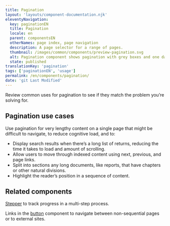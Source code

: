 ```yaml
---
title: Pagination
layout: 'layouts/component-documentation.njk'
eleventyNavigation:
  key: paginationEN
  title: Pagination
  locale: en
  parent: componentsEN
  otherNames: page index, page navigation
  description: A page selector for a range of pages.
  thumbnail: /images/common/components/preview-pagination.svg
  alt: Pagination component shows pagination with grey boxes and one dark navy blue box to indicate the page selected sandwhiched by a left arrow and right arrow to allow for previous and next navigation. The boxes are separated by an ellipsis.
  state: published
translationKey: 'pagination'
tags: ['paginationEN', 'usage']
permalink: /en/components/pagination/
date: 'git Last Modified'
---
```


Review common uses for pagination to see if they match the problem you’re solving for.

## Pagination use cases

Use pagination for very lengthy content on a single page that might be difficult to navigate, to reduce cognitive load, and to:

- Display search results when there’s a long list of returns, reducing the time it takes to load and amount of scrolling.
- Allow users to move through indexed content using next, previous, and page links.
- Split into sections any long documents, like reports, that have chapters or other natural divisions.
- Highlight the reader’s position in a sequence of content.

<article class="bg-full-width bg-primary text-light pt-500 pb-400 my-500">
  <h2 class="mt-0 mb-400">Related components</h2>

<a href="{{ links.stepper }}" class="link-light">Stepper</a> to track progress in a multi-step process.

Links in the <a href="{{ links.button }}" class="link-light">button</a> component to navigate between non-sequential pages or to external sites.

</article>
